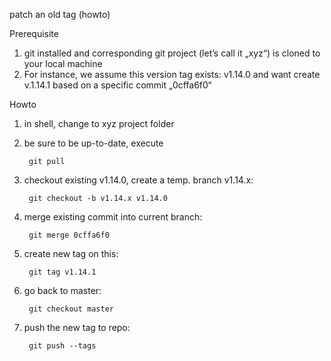 patch an old tag (howto)

Prerequisite
1. git installed and corresponding git project (let’s call it „xyz“) is cloned to your local machine
2. For instance, we assume this version tag exists: v1.14.0 and want create v.1.14.1 based on a specific commit „0cffa6f0“

Howto
1. in shell, change to xyz project folder
2. be sure to be up-to-date, execute 

		git pull

3. checkout existing v1.14.0, create a temp. branch v1.14.x: 

		git checkout -b v1.14.x v1.14.0

4. merge existing commit into current branch:

		git merge 0cffa6f0

5. create new tag on this:

		git tag v1.14.1

6. go back to master: 

		git checkout master

7. push the new tag to repo:

		git push --tags
